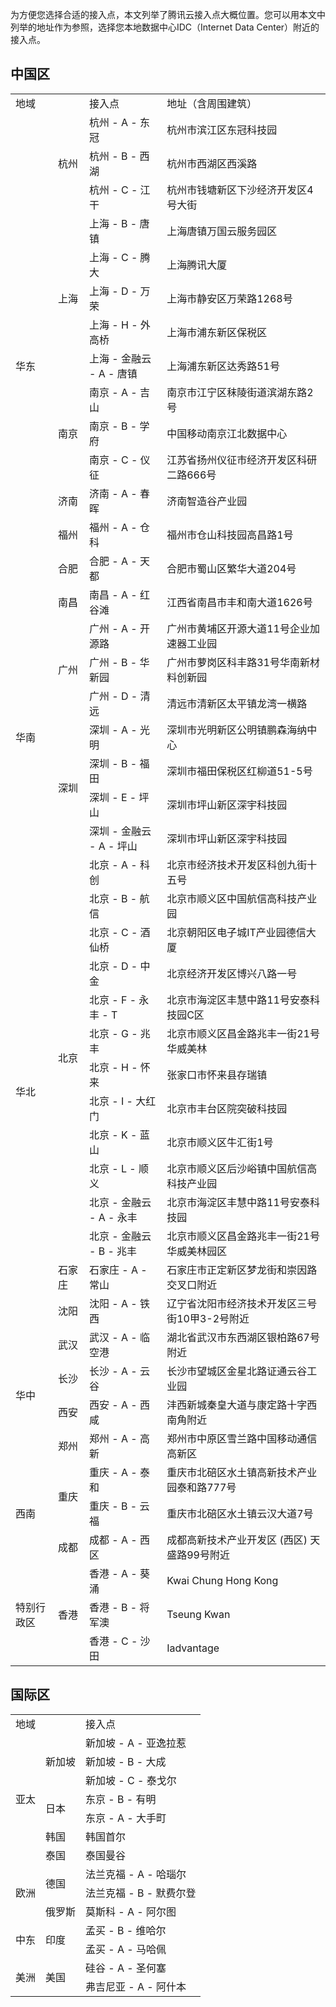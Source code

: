 为方便您选择合适的接入点，本文列举了腾讯云接入点大概位置。您可以用本文中列举的地址作为参照，选择您本地数据中心IDC（Internet Data Center）附近的接入点。

## 中国区
<table>
<tr>
<td colspan=2>地域</td>
<td>接入点</td>
<td>地址（含周围建筑）</td>
</tr>
<tr>
<td rowspan=15>华东</td>
<td rowspan=3>杭州</td>
<td >杭州 - A - 东冠</td>
<td >杭州市滨江区东冠科技园</td>
<tr >
<td >杭州 - B - 西湖</td>
<td >杭州市西湖区西溪路</td>
</tr>
<tr >
<td >杭州 - C - 江干</td>
<td >杭州市钱塘新区下沙经济开发区4号大街</td>
</tr>
<tr >
<td rowspan=5>上海</td>
<td >上海 - B - 唐镇</td>
<td >上海唐镇万国云服务园区</td>
</tr>
<tr >
<td >上海 - C - 腾大</td>
<td >上海腾讯大厦</td>
</tr>
<tr >
<td >上海 - D - 万荣</td>
<td >上海市静安区万荣路1268号</td>
</tr>
<tr >
<td >上海 - H - 外高桥 </td>
<td >上海市浦东新区保税区</td>
</tr>
<tr>
<td >上海 - 金融云 - A - 唐镇</td>
<td >上海浦东新区达秀路51号</td>
</tr>
<tr >
<td rowspan=3>南京</td>
<td>南京 - A - 吉山</td>
<td >南京市江宁区秣陵街道滨湖东路2号</td>
</tr>
<tr >
<td >南京 - B - 学府</td>
<td>中国移动南京江北数据中心</td>
</tr>
<tr >
<td >南京 - C - 仪征</td>
<td >江苏省扬州仪征市经济开发区科研二路666号</td>
</tr>
<tr >
<td>济南</td>
<td>济南 - A - 春晖</td>
<td >济南智造谷产业园</td>
</tr>
<tr >
<td >福州</td>
<td >福州 - A - 仓科</td>
<td >福州市仓山科技园高昌路1号</td>
</tr>
<tr >
<td >合肥</td>
<td >合肥 - A - 天都</td>
<td >合肥市蜀山区繁华大道204号</td>
</tr>
<tr >
<td >南昌</td>
<td >南昌 - A - 红谷滩</td>
<td >江西省南昌市丰和南大道1626号</td>
</tr>
<tr >
<td rowspan=7>华南</td>
<td rowspan=3>广州</td>
<td >广州 - A - 开源路</td>
<td >广州市黄埔区开源大道11号企业加速器工业园</td>
</tr>
<tr >
<td >广州 - B - 华新园</td>
<td >广州市萝岗区科丰路31号华南新材料创新园</td>
</tr>
<tr >
<td >广州 - D - 清远</td>
<td > 清远市清新区太平镇龙湾一横路</td>
</tr>
<tr >
<td rowspan=4>深圳</td>
<td >深圳 - A - 光明</td>
<td >深圳市光明新区公明镇鹏森海纳中心</td>
</tr>
<tr >
<td >深圳 - B - 福田</td>
<td >深圳市福田保税区红柳道51-5号</td>
</tr>
<tr >
<td >深圳 - E - 坪山</td>
<td >深圳市坪山新区深宇科技园</td>
</tr>
<tr >
<td >深圳 - 金融云 - A - 坪山</td>
<td >深圳市坪山新区深宇科技园</td>
</tr>
<tr >
<td rowspan=14 >华北</td>
<td rowspan=12>北京</td>
<td >北京 - A - 科创</td>
<td >北京市经济技术开发区科创九街十五号</td>
</tr>

<tr >
<td >北京 - B - 航信</td>
<td >北京市顺义区中国航信高科技产业园</td>
</tr>

<tr >
<td >北京 - C - 酒仙桥</td>
<td>北京朝阳区电子城IT产业园德信大厦</td>
</tr>
<tr >
<td >北京 - D - 中金</td>
<td >北京经济开发区博兴八路一号</td>
</tr>
<tr >
<td >北京 - F - 永丰 - T</td>
<td >北京市海淀区丰慧中路11号安泰科技园C区</td>
</tr>
<tr >
<td >北京 - G - 兆丰</td>
<td >北京市顺义区昌金路兆丰一街21号华威美林</td>
</tr>
<tr >
<td >北京 - H - 怀来</td>
<td >张家口市怀来县存瑞镇</td>
</tr>
<tr >
<td >北京 - I - 大红门</td>
<td >北京市丰台区院突破科技园</td>
</tr>
<tr >
<td >北京 - K - 蓝山</td>
<td >北京市顺义区牛汇街1号</td>
</tr>
<tr >
<td >北京 - L - 顺义</td>
<td >北京市顺义区后沙峪镇中国航信高科技产业园</td>
</tr>
<tr >
<td >北京 - 金融云 - A - 永丰</td>
<td >北京市海淀区丰慧中路11号安泰科技园</td>
</tr>
<tr >
<td >北京 - 金融云 - B - 兆丰</td>
<td >北京市顺义区昌金路兆丰一街21号华威美林园区</td>
</tr>
<tr >
<td >石家庄</td>
<td >石家庄 - A - 常山</td>
<td >石家庄市正定新区梦龙街和崇因路交叉口附近</td>
</tr>
<tr >
<td >沈阳</td>
<td >沈阳 - A - 铁西</td>
<td >辽宁省沈阳市经济技术开发区三号街10甲3-2号附近</td>
</tr>
<tr >
<td rowspan=4 >华中</td>
<td >武汉</td>
<td >武汉 - A - 临空港</td>
<td>湖北省武汉市东西湖区银柏路67号附近</td>
</tr>
<tr >
<td >长沙</td>
<td >长沙 - A - 云谷</td>
<td >长沙市望城区金星北路证通云谷工业园</td>
</tr>
<tr >
<td >西安</td>
<td >西安 - A - 西咸</td>
<td >沣西新城秦皇大道与康定路十字西南角附近</td>
</tr>
<tr >
<td >郑州</td>
<td >郑州 - A - 高新</td>
<td >郑州市中原区雪兰路中国移动通信高新区</td>
</tr>
<tr >
<td rowspan=3 >西南</td>
<td rowspan=2>重庆</td>
<td >重庆 - A - 泰和</td>
<td >重庆市北碚区水土镇高新技术产业园泰和路777号</td>
</tr>
<tr >
<td >重庆 - B - 云福</td>
<td >重庆市北碚区水土镇云汉大道7号</td>
</tr>
<tr >
<td >成都</td>
<td >成都 - A - 西区</td>
<td >成都高新技术产业开发区 (西区) 天盛路99号附近</td>
</tr>
<tr >
<td rowspan=3 >特别行政区</td>
<td rowspan=3>香港</td>
<td >香港 - A - 葵涌</td>
<td >Kwai Chung Hong Kong</td>
</tr>
<tr >
<td >香港 - B - 将军澳</td>
<td >Tseung Kwan</td>
</tr>
<tr >
<td >香港 - C - 沙田</td>
<td >Iadvantage</td>
</tr>
</table>

## 国际区
<table >
<tr >
<td colspan=2 >地域</td>
<td >接入点</td>
</tr>
<tr >
<td rowspan=7 >亚太</td>
<td rowspan=3>新加坡</td>
<td >新加坡 - A - 亚逸拉惹</td>
</tr>
<tr >
<td >新加坡 - B - 大成</td>
</tr>
<tr >
<td >新加坡 - C - 泰戈尔</td>
</tr>
<tr >
<td rowspan=2 >日本</td>
<td >东京 - B - 有明</td>
</tr>
<tr >
<td >东京 - A - 大手町</td>
</tr>
<tr>
<td >韩国</td>
<td >韩国首尔</td>
</tr>
<tr>
<td >泰国</td>
<td >泰国曼谷</td>
</tr>
<tr>
<td rowspan=3 >欧洲</td>
<td rowspan=2 >德国</td>
<td >法兰克福 - A - 哈瑙尔</td>
</tr>
<tr>
<td >法兰克福 - B - 默费尔登</td>
</tr>
<tr >
<td >俄罗斯</td>
<td >莫斯科 - A - 阿尔图</td>
</tr>
<tr >
<td rowspan=2 >中东</td>
<td rowspan=2 >印度</td>
<td >孟买 - B - 维哈尔</td>
</tr>
<tr >
<td >孟买 - A - 马哈佩</td>
</tr>
<tr >
<td rowspan=2 >美洲</td>
<td  rowspan=2 >美国</td>
<td >硅谷 - A - 圣何塞</td>
</tr>
<tr >
<td >弗吉尼亚 - A - 阿什本</td>
</tr>
</table>
